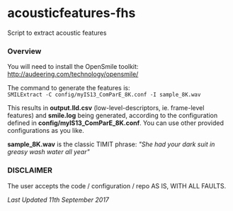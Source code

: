 # acousticfeatures-fhs
Script to extract acoustic features

### Overview
You will need to install the OpenSmile toolkit: http://audeering.com/technology/opensmile/

The command to generate the features is: <br>
`SMILExtract -C config/myIS13_ComParE_8K.conf -I sample_8K.wav`

This results in **output.lld.csv** (low-level-descriptors, ie. frame-level features) and **smile.log** being generated, according to the configuration defined in **config/myIS13_ComParE_8K.conf**. You can use other provided configurations as you like.

**sample_8K.wav** is the classic TIMIT phrase: _"She had your dark suit in greasy wash water all year"_

### DISCLAIMER
The user accepts the code / configuration / repo AS IS, WITH ALL FAULTS.

_Last Updated 11th September 2017_
